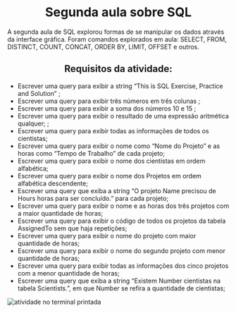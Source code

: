 <h1 align="center">Segunda aula sobre SQL</h1>

<p> A segunda aula de SQL explorou formas de se manipular os dados através da interface gráfica. Foram comandos explorados em aula: SELECT, FROM, DISTINCT, COUNT, CONCAT, ORDER BY, LIMIT, OFFSET e outros.</p>

<h2 align="center">Requisitos da atividade:</h2>
<ul>
<li>Escrever uma query para exibir a string “This is SQL Exercise, Practice and Solution”
;</li>
<li>Escrever uma query para exibir três números em três colunas
;</li>
<li>Escrever uma query para exibir a soma dos números 10 e 15
;</li>
<li>Escrever uma query para exibir o resultado de uma expressão aritmética qualquer;
;</li>
<li>Escrever uma query para exibir todas as informações de todos os cientistas;
</li>
<li>Escrever uma query para exibir o nome como “Nome do Projeto” e as horas como “Tempo de Trabalho” de cada projeto;
</li>
<li>Escrever uma query para exibir o nome dos cientistas em ordem alfabética;
</li>
<li>Escrever uma query para exibir o nome dos Projetos em ordem alfabética descendente;
</li>
<li>Escrever uma query que exiba a string “O projeto Name precisou de Hours horas para ser concluído.” para cada projeto;
</li>
<li>Escrever uma query para exibir o nome e as horas dos três projetos com a maior quantidade de horas;
</li>
<li>Escrever uma query para exibir o código de todos os projetos da tabela AssignedTo sem que haja repetições;
</li>
<li> Escrever uma query para exibir o nome do projeto com maior quantidade de horas;
</li>
<li>Escrever uma query para exibir o nome do segundo projeto com menor quantidade de horas;
</li>
<li>Escrever uma query para exibir todas as informações dos cinco projetos com a menor quantidade de horas;
</li>
<li>Escrever uma query que exiba a string “Existem Number cientistas na tabela Scientists.”, em que Number se refira a quantidade de cientistas;
</li>
</ul>

<img src="" alt="atividade no terminal printada" />

